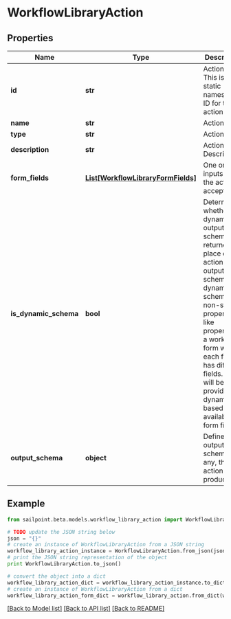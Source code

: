 # WorkflowLibraryAction


## Properties
Name | Type | Description | Notes
------------ | ------------- | ------------- | -------------
**id** | **str** | Action ID. This is a static namespaced ID for the action | [optional] 
**name** | **str** | Action Name | [optional] 
**type** | **str** | Action type | [optional] 
**description** | **str** | Action Description | [optional] 
**form_fields** | [**List[WorkflowLibraryFormFields]**](WorkflowLibraryFormFields.md) | One or more inputs that the action accepts | [optional] 
**is_dynamic_schema** | **bool** | Determines whether the dynamic output schema is returned in place of the action&#39;s output schema. The dynamic schema lists non-static properties, like properties of a workflow form where each form has different fields. These will be provided dynamically based on available form fields. | [optional] 
**output_schema** | **object** | Defines the output schema, if any, that this action produces. | [optional] 

## Example

```python
from sailpoint.beta.models.workflow_library_action import WorkflowLibraryAction

# TODO update the JSON string below
json = "{}"
# create an instance of WorkflowLibraryAction from a JSON string
workflow_library_action_instance = WorkflowLibraryAction.from_json(json)
# print the JSON string representation of the object
print WorkflowLibraryAction.to_json()

# convert the object into a dict
workflow_library_action_dict = workflow_library_action_instance.to_dict()
# create an instance of WorkflowLibraryAction from a dict
workflow_library_action_form_dict = workflow_library_action.from_dict(workflow_library_action_dict)
```
[[Back to Model list]](../README.md#documentation-for-models) [[Back to API list]](../README.md#documentation-for-api-endpoints) [[Back to README]](../README.md)


